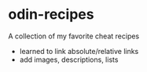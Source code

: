 # odin-recipes

A collection of my favorite cheat recipes

- learned to link absolute/relative links
- add images, descriptions, lists


